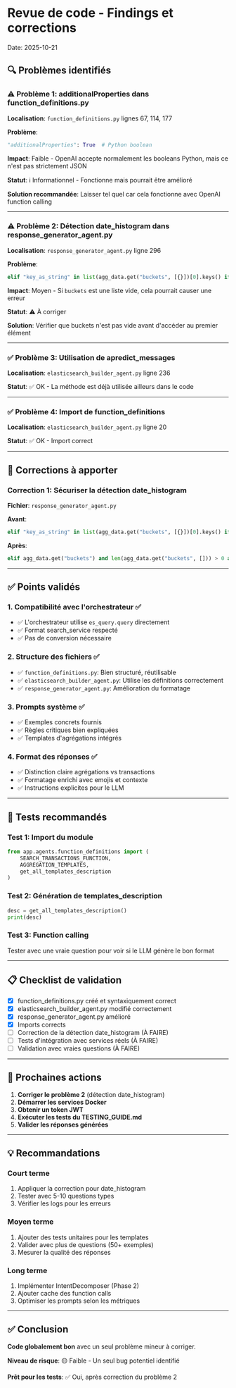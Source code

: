# Revue de code - Findings et corrections

Date: 2025-10-21

## 🔍 Problèmes identifiés

### ⚠️ Problème 1: additionalProperties dans function_definitions.py

**Localisation**: `function_definitions.py` lignes 67, 114, 177

**Problème**:
```python
"additionalProperties": True  # Python boolean
```

**Impact**: Faible - OpenAI accepte normalement les booleans Python, mais ce n'est pas strictement JSON

**Statut**: ℹ️ Informationnel - Fonctionne mais pourrait être amélioré

**Solution recommandée**: Laisser tel quel car cela fonctionne avec OpenAI function calling

---

### ⚠️ Problème 2: Détection date_histogram dans response_generator_agent.py

**Localisation**: `response_generator_agent.py` ligne 296

**Problème**:
```python
elif "key_as_string" in list(agg_data.get("buckets", [{}])[0].keys() if agg_data.get("buckets") else []):
```

**Impact**: Moyen - Si `buckets` est une liste vide, cela pourrait causer une erreur

**Statut**: ⚠️ À corriger

**Solution**: Vérifier que buckets n'est pas vide avant d'accéder au premier élément

---

### ✅ Problème 3: Utilisation de apredict_messages

**Localisation**: `elasticsearch_builder_agent.py` ligne 236

**Statut**: ✅ OK - La méthode est déjà utilisée ailleurs dans le code

---

### ✅ Problème 4: Import de function_definitions

**Localisation**: `elasticsearch_builder_agent.py` ligne 20

**Statut**: ✅ OK - Import correct

---

## 🔧 Corrections à apporter

### Correction 1: Sécuriser la détection date_histogram

**Fichier**: `response_generator_agent.py`

**Avant**:
```python
elif "key_as_string" in list(agg_data.get("buckets", [{}])[0].keys() if agg_data.get("buckets") else []):
```

**Après**:
```python
elif agg_data.get("buckets") and len(agg_data.get("buckets", [])) > 0 and "key_as_string" in agg_data["buckets"][0]:
```

---

## ✅ Points validés

### 1. Compatibilité avec l'orchestrateur ✅

- ✅ L'orchestrateur utilise `es_query.query` directement
- ✅ Format search_service respecté
- ✅ Pas de conversion nécessaire

### 2. Structure des fichiers ✅

- ✅ `function_definitions.py`: Bien structuré, réutilisable
- ✅ `elasticsearch_builder_agent.py`: Utilise les définitions correctement
- ✅ `response_generator_agent.py`: Amélioration du formatage

### 3. Prompts système ✅

- ✅ Exemples concrets fournis
- ✅ Règles critiques bien expliquées
- ✅ Templates d'agrégations intégrés

### 4. Format des réponses ✅

- ✅ Distinction claire agrégations vs transactions
- ✅ Formatage enrichi avec emojis et contexte
- ✅ Instructions explicites pour le LLM

---

## 🧪 Tests recommandés

### Test 1: Import du module
```python
from app.agents.function_definitions import (
    SEARCH_TRANSACTIONS_FUNCTION,
    AGGREGATION_TEMPLATES,
    get_all_templates_description
)
```

### Test 2: Génération de templates_description
```python
desc = get_all_templates_description()
print(desc)
```

### Test 3: Function calling
Tester avec une vraie question pour voir si le LLM génère le bon format

---

## 📋 Checklist de validation

- [x] function_definitions.py créé et syntaxiquement correct
- [x] elasticsearch_builder_agent.py modifié correctement
- [x] response_generator_agent.py amélioré
- [x] Imports corrects
- [ ] Correction de la détection date_histogram (À FAIRE)
- [ ] Tests d'intégration avec services réels (À FAIRE)
- [ ] Validation avec vraies questions (À FAIRE)

---

## 🎯 Prochaines actions

1. **Corriger le problème 2** (détection date_histogram)
2. **Démarrer les services Docker**
3. **Obtenir un token JWT**
4. **Exécuter les tests du TESTING_GUIDE.md**
5. **Valider les réponses générées**

---

## 💡 Recommandations

### Court terme
1. Appliquer la correction pour date_histogram
2. Tester avec 5-10 questions types
3. Vérifier les logs pour les erreurs

### Moyen terme
1. Ajouter des tests unitaires pour les templates
2. Valider avec plus de questions (50+ exemples)
3. Mesurer la qualité des réponses

### Long terme
1. Implémenter IntentDecomposer (Phase 2)
2. Ajouter cache des function calls
3. Optimiser les prompts selon les métriques

---

## ✅ Conclusion

**Code globalement bon** avec un seul problème mineur à corriger.

**Niveau de risque**: 🟡 Faible - Un seul bug potentiel identifié

**Prêt pour les tests**: ✅ Oui, après correction du problème 2
